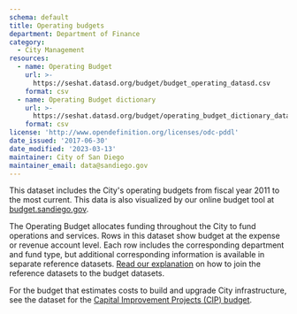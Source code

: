 ```yaml
---
schema: default
title: Operating budgets
department: Department of Finance
category:
  - City Management
resources:
  - name: Operating Budget 
    url: >-
      https://seshat.datasd.org/budget/budget_operating_datasd.csv
    format: csv
  - name: Operating Budget dictionary
    url: >-
      https://seshat.datasd.org/budget/operating_budget_dictionary_datasd.csv
    format: csv
license: 'http://www.opendefinition.org/licenses/odc-pddl'
date_issued: '2017-06-30'
date_modified: '2023-03-13'
maintainer: City of San Diego
maintainer_email: data@sandiego.gov
---
```

This dataset includes the City's operating budgets from fiscal year 2011 to the most current. This data is also visualized by our online budget tool at [budget.sandiego.gov](https://budget.sandiego.gov/transparency#/).
<!--more-->

The Operating Budget allocates funding throughout the City to fund operations and services. Rows in this dataset show budget at the expense or revenue account level. Each row includes the corresponding department and fund type, but additional corresponding information is available in separate reference datasets. [Read our explanation](/budget-topic/) on how to join the reference datasets to the budget datasets.

For the budget that estimates costs to build and upgrade City infrastructure, see the dataset for the [Capital Improvement Projects (CIP) budget](/datasets/capital-budget-fy/).